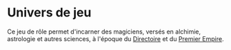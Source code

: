 # Univers de jeu

Ce jeu de rôle permet d'incarner des magiciens, versés en alchimie, astrologie et autres sciences, à l'époque du [Directoire](https://fr.wikipedia.org/wiki/Directoire) et du [Premier Empire](https://fr.wikipedia.org/wiki/Premier_Empire).

